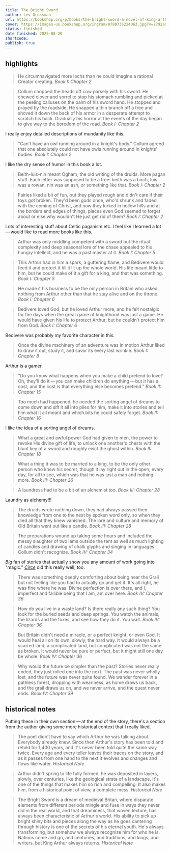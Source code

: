 ```yaml
---
title: The Bright Sword
author: Lev Grossman
url: https://bookshop.org/p/books/the-bright-sword-a-novel-of-king-arthur-lev-grossman/c71fcb928a4fdfb8?ean=9780735224063&next=t
cover: https://images-us.bookshop.org/ingram/9780735224063.jpg?v=2792a946dfe9c1b9635fa009b9f49a9d
status: finished
date finished: 2025-08-20
shortcode:
publish: true
---
```

## highlights
> He circumnavigated more lochs than he could imagine a rational Creator creating. <cite>Book I: Chapter 2</cite>

> Collum chopped the heads off cow parsely with his sword. He chewed clover and sorrel to stop his stomach rumbling and picked at the peeling calluses on the palm of his sword hand. He stopped and prayed by the roadside. He snapped a thin branch off a tree and shoved it down the back of his armor in a desperate attempt to scratch his back. Gradually his horror at the events of the day began to give way to the boredom of the road. <cite>Book I: Chapter 2</cite>

I really enjoy detailed descriptions of mundanity like this. 

> "Can't have an owl running around in a knight's body." Collum agreed that one absolutely could not have owls running around in knights' bodies. <cite>Book I: Chapter 2</cite>

I like the dry sense of humor in this book a lot.

> Beith-luis-nin meant Ogham, the old writing of the druids. More pagan stuff. Each letter was supposed to be a tree: beith was a birch, luis was a rowan, nin was an ash, or something like that. <cite>Book I: Chapter 2</cite>

> Fairies liked a bit of fun, but they played rough and didn't care if their toys got broken. They'd been gods once, who'd shrunk and faded with the coming of Christ, and now they lurked in hollow hills and at the borders and edges of things, places even God seemed to forget about or else why wouldn't He just get rid of them? <cite>Book I: Chapter 2</cite>

Lots of interesting stuff about Celtic paganism etc. I feel like I learned a lot — would like to read more books like this.

> Arthur was only middling competent with a sword but the ritual complexity and deep seasonal lore of the chase appealed to his hungry intellect, and he was a past master at it. <cite>Book I: Chapter 5</cite>

> This Arthur had in him a spark, a guttering flame, and Bedivere would feed it and protect it till it lit up the whole world. His life meant little to him, but he could make of it a gift for a king, and that was something. <cite>Book I: Chapter 5</cite>

> He made it his business to be the only person in Britain who asked nothing from Arthur other than that he stay alive and on the throne. <cite>Book I: Chapter 6</cite>

> Bedivere loved God, but he loved Arthur more, and he felt nostalgic for the days when the great game of knighthood was just a game. He would have given his life to protect Arthur, but he couldn't protect him from God. <cite>Book I: Chapter 6</cite>

Bedivere was probably my favorite character in this.

> Once the divine machinery of an adventure was in motion Arthur liked to draw it out, study it, and savor its every last wrinkle. <cite>Book I: Chapter 8</cite>

Arthur is a gamer.

> "Do you know what happens when you make a child pretend to love? Oh, they'll do it — you can make children do anything — but it has a cost, and the cost is that everything else becomes pretend." <cite>Book II: Chapter 15</cite>

> Too much had happened, he needed the sorting angel of dreams to come down and sift it all into piles for him, make it into stories and tell him what it all meant and which bits he could safely forget. <cite>Book II: Chapter 16</cite>

I like the idea of a sorting angel of dreams.

> What a great and awful power God had given to men, the power to revoke His divine gift of life, to unlock one another's chests with the blunt key of a sword and roughly evict the ghost within. <cite>Book II: Chapter 18</cite>

> What a thing it was to be married to a king, to be the only other person who knew his secret, though it lay right out in the open, every day, for all to see, which was that he was just a man and nothing more. <cite>Book III: Chapter 26</cite>

> A laundress had to be a bit of an alchemist too. <cite>Book III: Chapter 28</cite>

Laundry as alchemy!!! 

> The druids wrote nothing down, they had always passed their knowledge from one to the next by spoken word only, so when they died all that they knew vanished. The lore and culture and memory of Old Britain went out like a candle. <cite>Book III: Chapter 28</cite>

> The preparations wound up taking some hours and included the messy slaughter of two lams outside the tent as well as much lighting of candles and drawing of chalk glyphs and singing in languages Collum didn't recognize. <cite>Book IV: Chapter 34</cite>

*Big* fan of stories that actually show you any amount of work going into "magic." *[Circe](https://jillian.garden/shelf/books/circe/)* did this really well, too. 

> There was something deeply comforting about being near the Grail but not feeling like you had to actually go and get it. It's all right, he was fine where he was. Divine perfection is over there, and I, imperfect and fallible being that I am, am over here. <cite>Book IV: Chapter 36</cite>

> How do you live in a waste land? Is there really any such thing? You look for the buried seeds and deep springs. You watch the animals, the lizards and the foxes, and see how they do it. You wait. <cite>Book IV: Chapter 36</cite>

> But Britain didn't need a miracle, or a perfect knight, or even God. It would heal all on its own, slowly, the hard way. It would always be a scarred land, a complicated land, but complicated was not the same as broken. It would never be pure or perfect, but it might still one day be whole. <cite>Book IV: Chapter 36</cite>

> Why would the future be simpler than the past? Stories never really ended, they just rolled one into the next. The past was never wholly lost, and the future was never quite found. We wander forever in a pathless forest, dropping with weariness, as home draws us back, and the grail draws us on, and we never arrive, and the quest never ends. <cite>Book IV: Chapter 39</cite>

## historical notes
Putting these in their own section — at the end of the story, there's a section from the author giving some more historical context that I really liked.

> The poet didn't have to say which Arthur he was talking about. Everybody already knew. Since then Arthur's story has been told and retold for 1,400 years, and it's never been told quite the same way twice. Every age and every teller leaves their traces on the story, and as it passes from one hand to the next it evolves and changes and flows like water. <cite>Historical Note</cite>

> Arthur didn't spring to life fully formed, he was deposited in layers, slowly, over centuries, like the geological strata of a landscape. It's one of the things that makes him so rich and compelling. It also makes him, from a historical point of view, a complete mess. <cite>Historical Note</cite>

> The Bright Sword is a dream of medieval Britan, where disparate elements from different periods mingle and fuse in ways they never did in the real world, and that dreaminess, that woven texture, has always been characteristic of Arthur's world. His ability to pick up bright shiny bits and pieces along the way as he goes cantering through history is one of the secrets of his eternal youth. He's always transforming, but somehow we always recognize him for who he is. Nations come and go, and centuries, and traditions, and kings, and writers, but King Arthur always returns. <cite>Historical Note</cite>